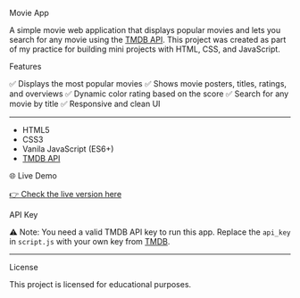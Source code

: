 Movie App

A simple movie web application that displays popular movies and lets you search for any movie using the [TMDB API](https://www.themoviedb.org/documentation/api).
This project was created as part of my practice for building mini projects with HTML, CSS, and JavaScript.

Features

✅ Displays the most popular movies
✅ Shows movie posters, titles, ratings, and overviews
✅ Dynamic color rating based on the score
✅ Search for any movie by title
✅ Responsive and clean UI

---


* HTML5
* CSS3
* Vanila JavaScript (ES6+)
* [TMDB API](https://www.themoviedb.org/documentation/api)


🌐 Live Demo

[👉 Check the live version here](https://pawelni123.github.io/movie-app/)



API Key

⚠️ Note: You need a valid TMDB API key to run this app.
Replace the `api_key` in `script.js` with your own key from [TMDB](https://www.themoviedb.org/settings/api).

---

License

This project is licensed for educational purposes.

